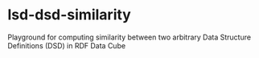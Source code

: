 lsd-dsd-similarity
==================

Playground for computing similarity between two arbitrary Data Structure Definitions (DSD) in RDF Data Cube
